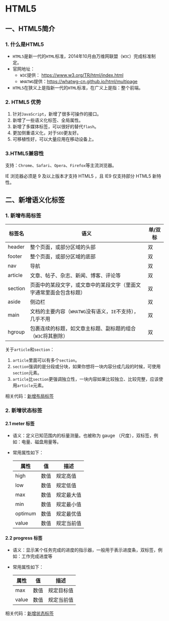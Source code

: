 # HTML5

## 一、HTML5简介

### 1. 什么是HTML5

* `HTML5`是新一代的`HTML`标准，2014年10月由万维网联盟（`W3C`）完成标准制定。
* 官网地址：
  - `W3C`提供： https://www.w3.org/TR/html/index.html
  - `WHATWG`提供：https://whatwg-cn.github.io/html/multipage
* `HTML5`在狭义上是指新一代的`HTML`标准，在广义上是指：整个前端。

### 2. HTML5 优势

1. 针对`JavaScript`，新增了很多可操作的接口。
2. 新增了一些语义化标签、全局属性。
3. 新增了多媒体标签，可以很好的替代`flash`。
4. 更加侧重语义化，对于`SEO`更友好。
5. 可移植性好，可以大量应用在移动设备上。

### 3.HTML5兼容性

支持：`Chrome`、`Safari`、`Opera`、`Firefox`等主流浏览器。

IE 浏览器必须是 9 及以上版本才支持 HTML5 ，且 IE9 仅支持部分 HTML5 新特性。

## 二、新增语义化标签

### 1. 新增布局标签

| 标签名     | 语义                                 | 单/双标 |
|---------|------------------------------------|------|
| header  | 整个页面，或部分区域的头部                      | 双    |
| footer  | 整个页面，或部分区域的底部                      | 双    |
| nav     | 导航                                 | 双    |
| article | 文章、帖子、杂志、新闻、博客、评论等                 | 双    |
| section | 页面中的某段文字，或文章中的某段文字（里面文字通常里面会包含标题）  | 双    |
| aside   | 侧边栏                                | 双    |
| main    | 文档的主要内容（`WHATWG`没有语义，`IE`不支持），几乎不用 | 双    |
| hgroup  | 包裹连续的标题，如文章主标题、副标题的组合（`W3C`将其删除）   | 双    |

关于`article`和`section`：
1. `article`里面可以有多个`section`。
2. `section`强调的是分段或分块，如果你想将一块内容分成几段的时候，可使用`section`元素。
3. `article`比`section`更强调独立性，一块内容如果比较独立、比较完整，应该使用`article`元素。

相关代码：[新增布局标签](../../src/HTML5/新增布局标签.html)

### 2. 新增状态标签

#### 2.1 meter 标签

* 语义：定义已知范围内的标量测量。也被称为 gauge （尺度），双标签，例如：电量、磁盘用量等。
* 常用属性如下：

  | 属性      | 值  | 描述    |
  |---------|----|-------|
  | high    | 数值 | 规定高值  |
  | low     | 数值 | 规定低值  |
  | max     | 数值 | 规定最大值 |
  | min     | 数值 | 规定最小值 |
  | optimum | 数值 | 规定最优值 |
  | value   | 数值 | 规定当前值 |

#### 2.2 progress 标签

* 语义：显示某个任务完成的进度的指示器，一般用于表示进度条，双标签，例如：工作完成进度等
* 常用属性如下：

  | 属性    | 值  | 描述    |
  |-------|----|-------|
  | max   | 数值 | 规定目标值 |
  | value | 数值 | 规定当前值 |

相关代码：[新增状态标签](../../src/HTML5/新增状态标签.html)







